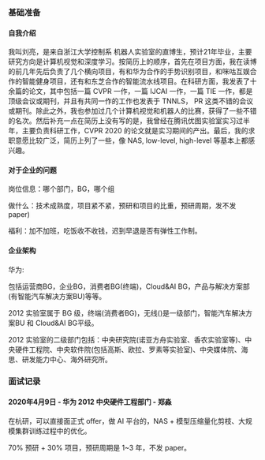 ### 基础准备

#### 自我介绍

我叫刘亮，是来自浙江大学控制系 机器人实验室的直博生，预计21年毕业，主要研究方向是计算机视觉和深度学习。按简历上的顺序，首先在项目方面，我在读博的前几年先后负责了几个横向项目，有和华为合作的手势识别项目，和咪咕互娱合作的智能健身项目，还有和东芝合作的智能流水线项目。在科研方面，我发表了十余篇的论文，其中包括一篇 CVPR 一作，一篇 IJCAI 一作，一篇 TIE 一作，都是顶级会议或期刊，并且有共同一作的工作也发表于 TNNLS， PR 这类不错的会议或期刊。除此之外，我也参加过几个计算机视觉和机器人的比赛，获得了一些不错的名次。然后补充一点在简历上没有写的是，我曾经在腾讯优图实验室实习过半年，主要负责科研工作，CVPR 2020 的论文就是实习期间的产出。最后，我的求职意愿比较广泛，简历上列了一些，像 NAS, low-level, high-level 等基本上都感兴趣。

#### 对于企业的问题

岗位信息：哪个部门，BG，哪个组

做什么：技术成熟度，项目紧不紧，预研和项目的比重，预研周期，发不发 paper)

福利：加不加班，吃饭收不收钱，迟到早退是否有弹性工作制。

#### 企业架构

华为:

包括运营商BG，企业BG，消费者BG(终端)，Cloud&AI BG，产品与解决方案部(有智能汽车解决方案BU)等等。

2012 实验室属于 BG 级，终端(消费者BG)，无线()是一级部门，智能汽车解决方案BU 和 Cloud&AI BG平级。

2012 实验室的二级部门包括：中央研究院(诺亚方舟实验室、香农实验室等)、中央硬件工程院、中央软件院(包括高斯、欧拉、罗素等实验室)、中央媒体院、海思、研发能力中心、海外研究所。

### 面试记录

#### 2020年4月9日 - 华为 2012 中央硬件工程部门 - 郑淼

在杭研，可以直接面正式 offer，做 AI 平台的，NAS + 模型压缩量化剪枝、大规模集群训练过程中的优化。

70% 预研 + 30% 项目，预研周期是 1~3 年，不发 paper。





